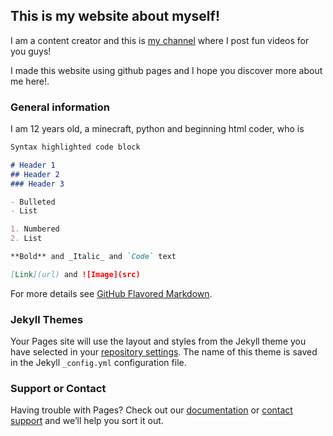## This is my website about myself!

I am a content creator and this is [my channel](https://www.youtube.com/channel/UCjSWQNTCXkA4y34Z57q4vFg) where I post fun videos for you guys!

I made this website using github pages and I hope you discover more about me here!.

### General information

I am 12 years old, a minecraft, python and beginning html coder, who is 

```markdown
Syntax highlighted code block

# Header 1
## Header 2
### Header 3

- Bulleted
- List

1. Numbered
2. List

**Bold** and _Italic_ and `Code` text

[Link](url) and ![Image](src)
```

For more details see [GitHub Flavored Markdown](https://guides.github.com/features/mastering-markdown/).

### Jekyll Themes

Your Pages site will use the layout and styles from the Jekyll theme you have selected in your [repository settings](https://github.com/VivPro13/VivPro/settings). The name of this theme is saved in the Jekyll `_config.yml` configuration file.

### Support or Contact

Having trouble with Pages? Check out our [documentation](https://docs.github.com/categories/github-pages-basics/) or [contact support](https://github.com/contact) and we’ll help you sort it out.
